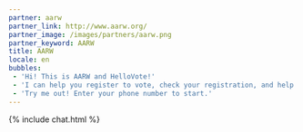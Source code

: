 ```yaml
---
partner: aarw
partner_link: http://www.aarw.org/
partner_image: /images/partners/aarw.png
partner_keyword: AARW
title: AARW
locale: en
bubbles:
 - 'Hi! This is AARW and HelloVote!'
 - 'I can help you register to vote, check your registration, and help your friends register'
 - 'Try me out! Enter your phone number to start.'
---
```

{% include chat.html %}



